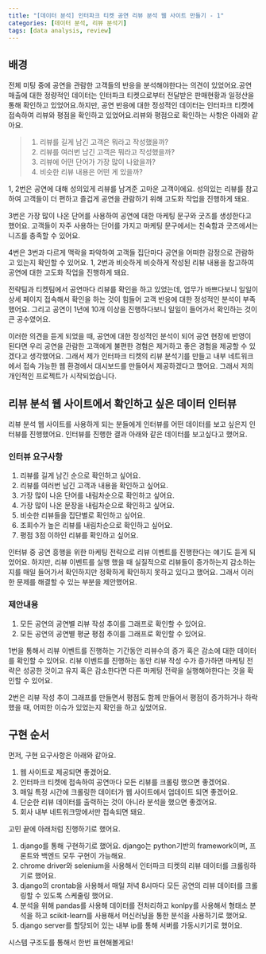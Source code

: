 ```yaml
---
title: "[데이터 분석] 인터파크 티켓 공연 리뷰 분석 웹 사이트 만들기 - 1"
categories: [데이터 분석, 리뷰 분석기]
tags: [data analysis, review]
---
```


## 배경
전체 미팅 중에 공연을 관람한 고객들의 반응을 분석해야한다는 의견이 있었어요.공연 매출에 대한 정량적인 데이터는 인터파크 티켓으로부터 전달받은 판매현황과 일정산을 통해 확인하고 있었어요.하지만, 공연 반응에 대한 정성적인 데이터는 인터파크 티켓에 접속하여 리뷰와 평점을 확인하고 있었어요.리뷰와 평점으로 확인하는 사항은 아래와 같아요.

> 1. 리뷰를 길게 남긴 고객은 뭐라고 작성했을까?
> 2. 리뷰를 여러번 남긴 고객은 뭐라고 작성했을까?
> 3. 리뷰에 어떤 단어가 가장 많이 나왔을까?
> 4. 비슷한 리뷰 내용은 어떤 게 있을까?

1, 2번은 공연에 대해 성의있게 리뷰를 남겨준 고마운 고객이에요.
성의있는 리뷰를 참고하여 고객들이 더 편하고 즐겁게 공연을 관람하기 위해 고도화 작업을 진행하게 돼요.

3번은 가장 많이 나온 단어를 사용하여 공연에 대한 마케팅 문구와 굿즈를 생성한다고 했어요.
고객들이 자주 사용하는 단어를 가지고 마케팅 문구에서는 친숙함과 굿즈에서는 니즈를 충족할 수 있어요.

4번은 3번과 다르게 맥락을 파악하여 고객들 집단마다 공연을 어떠한 감정으로 관람하고 있는지 확인할 수 있어요.
1, 2번과 비슷하게 비슷하게 작성된 리뷰 내용을 참고하여 공연에 대한 고도화 작업을 진행하게 돼요.

전략팀과 티켓팀에서 공연마다 리뷰를 확인을 하고 있었는데, 업무가 바쁘다보니 일일이 상세 페이지 접속해서 확인을 하는 것이 힘들어 고객 반응에 대한 정성적인 분석이 부족했어요. 그리고 공연이 1년에 10개 이상을 진행하다보니 일일이 들어가서 확인하는 것이 큰 공수였어요.

이러한 의견을 듣게 되었을 때, 공연에 대한 정성적인 분석이 되어 공연 현장에 반영이 된다면 우리 공연을 관람한 고객에게 불편한 경험은 제거하고 좋은 경험을 제공할 수 있겠다고 생각했어요. 그래서 제가 인터파크 티켓의 리뷰 분석기를 만들고 내부 네트워크에서 접속 가능한 웹 환경에서 대시보드를 만들어서 제공하겠다고 했어요. 그래서 저의 개인적인 프로젝트가 시작되었습니다.

## 리뷰 분석 웹 사이트에서 확인하고 싶은 데이터 인터뷰

리뷰 분석 웹 사이트를 사용하게 되는 분들에게 인터뷰를 어떤 데이터를 보고 싶은지 인터뷰를 진행했어요. 인터뷰를 진행한 결과 아래와 같은 데이터를 보고싶다고 했어요.

### 인터뷰 요구사항
1. 리뷰를 길게 남긴 순으로 확인하고 싶어요.
2. 리뷰를 여러번 남긴 고객과 내용을 확인하고 싶어요.
3. 가장 많이 나온 단어를 내림차순으로 확인하고 싶어요.
4. 가장 많이 나온 문장을 내림차순으로 확인하고 싶어요.
5. 비슷한 리뷰들을 집단별로 확인하고 싶어요.
6. 조회수가 높은 리뷰를 내림차순으로 확인하고 싶어요.
7. 평점 3점 이하인 리뷰를 확인하고 싶어요.

인터뷰 중 공연 흥행을 위한 마케팅 전략으로 리뷰 이벤트를 진행한다는 얘기도 듣게 되었어요. 하지만, 리뷰 이벤트를 실행 했을 때 실질적으로 리뷰들이 증가하는지 감소하는지를 매일 들어가서 확인하지만 정확하게 확인하지 못하고 있다고 했어요. 그래서 이러한 문제를 해결할 수 있는 부분을 제안했어요.

### 제안내용

1. 모든 공연의 공연별 리뷰 작성 추이를 그래프로 확인할 수 있어요.
2. 모든 공연의 공연별 평균 평점 추이를 그래프로 확인할 수 있어요.

1번을 통해서 리뷰 이벤트를 진행하는 기간동안 리뷰수의 증가 혹은 감소에 대한 데이터를 확인할 수 있어요. 리뷰 이벤트를 진행하는 동안 리뷰 작성 수가 증가하면 마케팅 전략은 성공한 것이고 유지 혹은 감소한다면 다른 마케팅 전략을 실행해야한다는 것을 확인할 수 있어요.

2번은 리뷰 작성 추이 그래프를 만들면서 평점도 함께 만들어서 평점이 증가하거나 하락했을 때, 어떠한 이슈가 있었는지 확인을 하고 싶었어요.

## 구현 순서

먼저, 구현 요구사항은 아래와 같아요.

1. 웹 사이트로 제공되면 좋겠어요.
2. 인터파크 티켓에 접속하여 공연마다 모든 리뷰를 크롤링 했으면 좋겠어요.
3. 매일 특정 시간에 크롤링한 데이터가 웹 사이트에서 업데이트 되면 좋겠어요.
4. 단순한 리뷰 데이터를 출력하는 것이 아니라 분석을 했으면 좋겠어요.
5. 회사 내부 네트워크망에서만 접속되면 돼요.

고민 끝에 아래처럼 진행하기로 했어요.

1. django를 통해 구현하기로 했어요. django는 python기반의 framework이며, 프론트와 백엔드 모두 구현이 가능해요.
2. chrome driver와 selenium을 사용해서 인터파크 티켓의 리뷰 데이터를 크롤링하기로 했어요.
3. django의 crontab을 사용해서 매일 저녁 8시마다 모든 공연의 리뷰 데이터를 크롤링할 수 있도록 스케줄링 했어요.
4. 분석을 위해 pandas를 사용해 데이터를 전처리하고 konlpy를 사용해서 형태소 분석을 하고 scikit-learn를 사용해서 머신러닝을 통한 분석을 사용하기로 했어요.
5. django server를 할당되어 있는 내부 ip를 통해 서버를 가동시키기로 했어요.

시스템 구조도를 통해서 한번 표현해볼게요!



